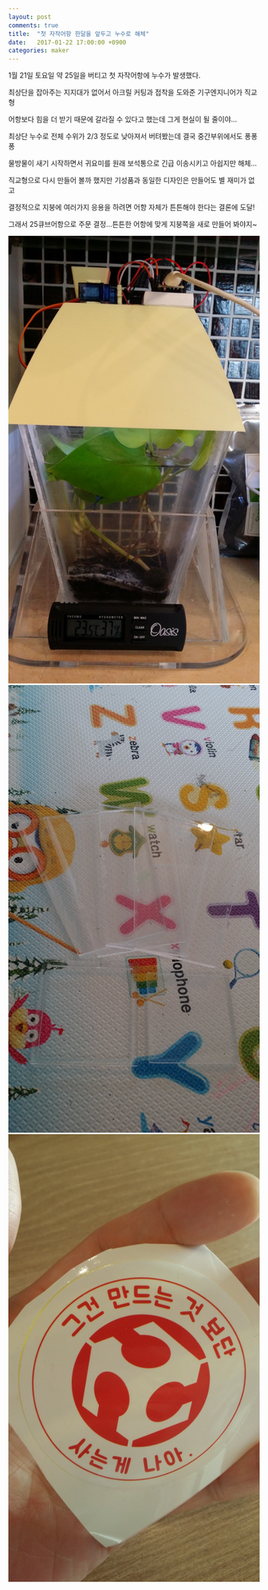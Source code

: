 ```yaml
---
layout: post
comments: true
title:  "첫 자작어항 한달을 앞두고 누수로 해체"
date:   2017-01-22 17:00:00 +0900
categories: maker
---
```

1월 21일 토요일 약 25일을 버티고 첫 자작어항에 누수가 발생했다.

최상단을 잡아주는 지지대가 없어서 아크릴 커팅과 접착을 도와준 기구엔지니어가 직교형

어항보다 힘을 더 받기 때문에 갈라질 수 있다고 했는데 그게 현실이 될 줄이야...

최상단 누수로 전체 수위가 2/3 정도로 낮아져서 버텨봤는데 결국 중간부위에서도 퐁퐁퐁

물방물이 새기 시작하면서 귀요미를 원래 보석통으로 긴급 이송시키고 아쉽지만 해체...

직교형으로 다시 만들어 볼까 했지만 기성품과 동일한 디자인은 만들어도 별 재미가 없고

결정적으로 지붕에 여러가지 응용을 하려면 어항 자체가 튼튼해야 한다는 결론에 도달!

그래서 25큐브어항으로 주문 결정...튼튼한 어항에 맞게 지붕쪽을 새로 만들어 봐야지~

![최상단 누수로 수위가 낮아진 상태](/assets/20170121_085412.jpg)
![해체된 첫 자작어항](/assets/20170122_135147.jpg)
![결정에 도움을 준 팹랩서울 스티커](/assets/20170122_163247.jpg)

